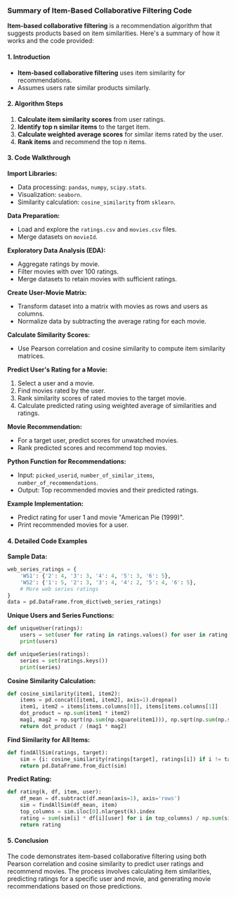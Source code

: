 ### Summary of Item-Based Collaborative Filtering Code

**Item-based collaborative filtering** is a recommendation algorithm that suggests products based on item similarities. Here's a summary of how it works and the code provided:

#### 1. Introduction
- **Item-based collaborative filtering** uses item similarity for recommendations.
- Assumes users rate similar products similarly.

#### 2. Algorithm Steps
1. **Calculate item similarity scores** from user ratings.
2. **Identify top n similar items** to the target item.
3. **Calculate weighted average scores** for similar items rated by the user.
4. **Rank items** and recommend the top n items.

#### 3. Code Walkthrough

**Import Libraries:**
- Data processing: `pandas`, `numpy`, `scipy.stats`.
- Visualization: `seaborn`.
- Similarity calculation: `cosine_similarity` from `sklearn`.

**Data Preparation:**
- Load and explore the `ratings.csv` and `movies.csv` files.
- Merge datasets on `movieId`.

**Exploratory Data Analysis (EDA):**
- Aggregate ratings by movie.
- Filter movies with over 100 ratings.
- Merge datasets to retain movies with sufficient ratings.

**Create User-Movie Matrix:**
- Transform dataset into a matrix with movies as rows and users as columns.
- Normalize data by subtracting the average rating for each movie.

**Calculate Similarity Scores:**
- Use Pearson correlation and cosine similarity to compute item similarity matrices.

**Predict User's Rating for a Movie:**
1. Select a user and a movie.
2. Find movies rated by the user.
3. Rank similarity scores of rated movies to the target movie.
4. Calculate predicted rating using weighted average of similarities and ratings.

**Movie Recommendation:**
- For a target user, predict scores for unwatched movies.
- Rank predicted scores and recommend top movies.

**Python Function for Recommendations:**
- Input: `picked_userid`, `number_of_similar_items`, `number_of_recommendations`.
- Output: Top recommended movies and their predicted ratings.

**Example Implementation:**
- Predict rating for user 1 and movie "American Pie (1999)".
- Print recommended movies for a user.

#### 4. Detailed Code Examples

**Sample Data:**
```python
web_series_ratings = {
    'WS1': {'2': 4, '3': 3, '4': 4, '5': 3, '6': 5},
    'WS2': {'1': 5, '2': 3, '3': 4, '4': 2, '5': 4, '6': 5},
    # More web series ratings
}
data = pd.DataFrame.from_dict(web_series_ratings)
```

**Unique Users and Series Functions:**
```python
def uniqueUser(ratings):
    users = set(user for rating in ratings.values() for user in rating.keys())
    print(users)

def uniqueSeries(ratings):
    series = set(ratings.keys())
    print(series)
```

**Cosine Similarity Calculation:**
```python
def cosine_similarity(item1, item2):
    items = pd.concat([item1, item2], axis=1).dropna()
    item1, item2 = items[items.columns[0]], items[items.columns[1]]
    dot_product = np.sum(item1 * item2)
    mag1, mag2 = np.sqrt(np.sum(np.square(item1))), np.sqrt(np.sum(np.square(item2)))
    return dot_product / (mag1 * mag2)
```

**Find Similarity for All Items:**
```python
def findAllSim(ratings, target):
    sim = {i: cosine_similarity(ratings[target], ratings[i]) if i != target else -1 for i in ratings.columns}
    return pd.DataFrame.from_dict(sim)
```

**Predict Rating:**
```python
def rating(k, df, item, user):
    df_mean = df.subtract(df.mean(axis=1), axis='rows')
    sim = findAllSim(df_mean, item)
    top_columns = sim.iloc[0].nlargest(k).index
    rating = sum(sim[i] * df[i][user] for i in top_columns) / np.sum(sim[top_columns], axis=1)
    return rating
```

#### 5. Conclusion

The code demonstrates item-based collaborative filtering using both Pearson correlation and cosine similarity to predict user ratings and recommend movies. The process involves calculating item similarities, predicting ratings for a specific user and movie, and generating movie recommendations based on those predictions.
